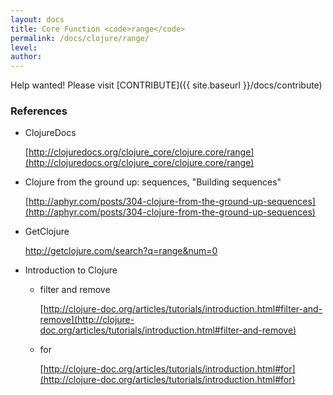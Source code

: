 ```yaml
---
layout: docs
title: Core Function <code>range</code>
permalink: /docs/clojure/range/
level: 
author: 
---
```


Help wanted! Please visit  [CONTRIBUTE]({{ site.baseurl }}/docs/contribute)


### References

- ClojureDocs

    [http://clojuredocs.org/clojure_core/clojure.core/range](http://clojuredocs.org/clojure_core/clojure.core/range)

- Clojure from the ground up: sequences, "Building sequences"

    [http://aphyr.com/posts/304-clojure-from-the-ground-up-sequences](http://aphyr.com/posts/304-clojure-from-the-ground-up-sequences)

- GetClojure

    <a href="http://getclojure.com/search?q=range&num=0" target="_blank">http://getclojure.com/search?q=range&num=0</a>

- Introduction to Clojure

  - filter and remove

     [http://clojure-doc.org/articles/tutorials/introduction.html#filter-and-remove](http://clojure-doc.org/articles/tutorials/introduction.html#filter-and-remove)

  - for

      [http://clojure-doc.org/articles/tutorials/introduction.html#for](http://clojure-doc.org/articles/tutorials/introduction.html#for)